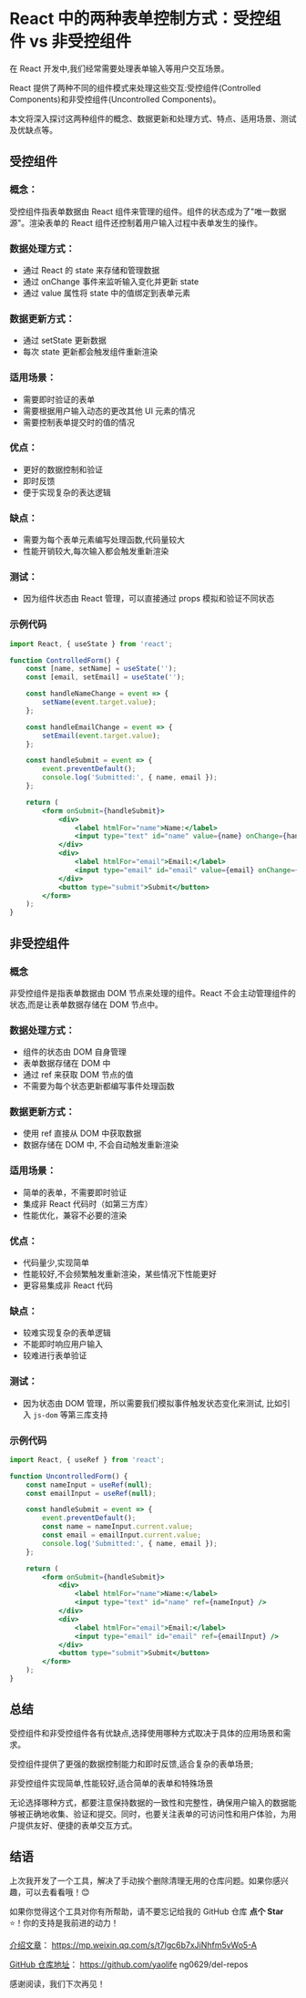 # React 中的两种表单控制方式：受控组件 vs 非受控组件

在 React 开发中,我们经常需要处理表单输入等用户交互场景。

React 提供了两种不同的组件模式来处理这些交互:受控组件(Controlled Components)和非受控组件(Uncontrolled Components)。

本文将深入探讨这两种组件的概念、数据更新和处理方式、特点、适用场景、测试及优缺点等。

## 受控组件

### 概念：

受控组件指表单数据由 React 组件来管理的组件。组件的状态成为了"唯一数据源"。渲染表单的 React 组件还控制着用户输入过程中表单发生的操作。

### 数据处理方式：

-   通过 React 的 state 来存储和管理数据
-   通过 onChange 事件来监听输入变化并更新 state
-   通过 value 属性将 state 中的值绑定到表单元素

### 数据更新方式：

-   通过 setState 更新数据
-   每次 state 更新都会触发组件重新渲染

### 适用场景：

-   需要即时验证的表单
-   需要根据用户输入动态的更改其他 UI 元素的情况
-   需要控制表单提交时的值的情况

### 优点：

-   更好的数据控制和验证
-   即时反馈
-   便于实现复杂的表达逻辑

### 缺点：

-   需要为每个表单元素编写处理函数,代码量较大
-   性能开销较大,每次输入都会触发重新渲染

### 测试：

-   因为组件状态由 React 管理，可以直接通过 props 模拟和验证不同状态

### 示例代码

```jsx
import React, { useState } from 'react';

function ControlledForm() {
    const [name, setName] = useState('');
    const [email, setEmail] = useState('');

    const handleNameChange = event => {
        setName(event.target.value);
    };

    const handleEmailChange = event => {
        setEmail(event.target.value);
    };

    const handleSubmit = event => {
        event.preventDefault();
        console.log('Submitted:', { name, email });
    };

    return (
        <form onSubmit={handleSubmit}>
            <div>
                <label htmlFor="name">Name:</label>
                <input type="text" id="name" value={name} onChange={handleNameChange} />
            </div>
            <div>
                <label htmlFor="email">Email:</label>
                <input type="email" id="email" value={email} onChange={handleEmailChange} />
            </div>
            <button type="submit">Submit</button>
        </form>
    );
}
```

## 非受控组件

### 概念

非受控组件是指表单数据由 DOM 节点来处理的组件。React 不会主动管理组件的状态,而是让表单数据存储在 DOM 节点中。

### 数据处理方式：

-   组件的状态由 DOM 自身管理
-   表单数据存储在 DOM 中
-   通过 ref 来获取 DOM 节点的值
-   不需要为每个状态更新都编写事件处理函数

### 数据更新方式：

-   使用 ref 直接从 DOM 中获取数据
-   数据存储在 DOM 中, 不会自动触发重新渲染

### 适用场景：

-   简单的表单，不需要即时验证
-   集成非 React 代码时（如第三方库）
-   性能优化，兼容不必要的渲染

### 优点：

-   代码量少,实现简单
-   性能较好,不会频繁触发重新渲染，某些情况下性能更好
-   更容易集成非 React 代码

### 缺点：

-   较难实现复杂的表单逻辑
-   不能即时响应用户输入
-   较难进行表单验证

### 测试：

-   因为状态由 DOM 管理，所以需要我们模拟事件触发状态变化来测试, 比如引入 `js-dom` 等第三库支持

### 示例代码

```jsx
import React, { useRef } from 'react';

function UncontrolledForm() {
    const nameInput = useRef(null);
    const emailInput = useRef(null);

    const handleSubmit = event => {
        event.preventDefault();
        const name = nameInput.current.value;
        const email = emailInput.current.value;
        console.log('Submitted:', { name, email });
    };

    return (
        <form onSubmit={handleSubmit}>
            <div>
                <label htmlFor="name">Name:</label>
                <input type="text" id="name" ref={nameInput} />
            </div>
            <div>
                <label htmlFor="email">Email:</label>
                <input type="email" id="email" ref={emailInput} />
            </div>
            <button type="submit">Submit</button>
        </form>
    );
}
```

## 总结

受控组件和非受控组件各有优缺点,选择使用哪种方式取决于具体的应用场景和需求。

受控组件提供了更强的数据控制能力和即时反馈,适合复杂的表单场景;

非受控组件实现简单,性能较好,适合简单的表单和特殊场景

无论选择哪种方式，都要注意保持数据的一致性和完整性，确保用户输入的数据能够被正确地收集、验证和提交。同时，也要关注表单的可访问性和用户体验，为用户提供友好、便捷的表单交互方式。

## 结语

上次我开发了一个工具，解决了手动挨个删除清理无用的仓库问题。如果你感兴趣，可以去看看哦！😊

如果你觉得这个工具对你有所帮助，请不要忘记给我的 GitHub 仓库 **点个 Star** ⭐！你的支持是我前进的动力！

[介绍文章](https://mp.weixin.qq.com/s/t7lgc6b7xJiNhfm5vWo5-A)： https://mp.weixin.qq.com/s/t7lgc6b7xJiNhfm5vWo5-A

[GitHub 仓库地址](https://github.com/yaolifeng0629/del-repos)： https://github.com/yaolife ng0629/del-repos

感谢阅读，我们下次再见！
